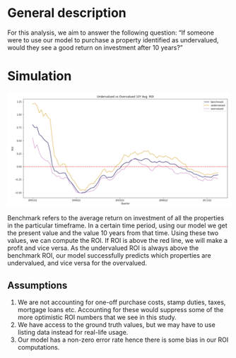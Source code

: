 # General description

For this analysis, we aim to answer the following question: “If someone were to use our model to purchase a property identified as undervalued, would they see a good return on investment after 10 years?”

# Simulation 
![Simulation results](under-overvalued-simul.jpg)

Benchmark refers to the average return on investment of all the properties in the particular timeframe. In a certain time period, using our model we get the present value and the value 10 years from that time. Using these two values, we can compute the ROI. If ROI is above the red line, we will make a profit and vice versa. As the undervalued ROI is always above the benchmark ROI, our model successfully predicts which properties are undervalued, and vice versa for the overvalued.

## Assumptions
1. We are not accounting for one-off purchase costs, stamp duties, taxes, mortgage loans etc. Accounting for these would suppress some of the more optimistic ROI numbers that we see in this study.
2. We have access to the ground truth values, but we may have to use listing data instead for real-life usage.
3. Our model has a non-zero error rate hence there is some bias in our ROI computations.
